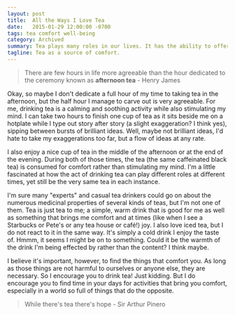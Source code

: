 ```yaml
---
layout: post
title:  All the Ways I Love Tea
date:   2015-01-29 12:00:00 -0700
tags: tea comfort well-being
category: Archived
summary: Tea plays many roles in our lives. It has the ability to offer energy or soothing comfort.
tagline: Tea as a source of comfort.
---
```


> There are few hours in life more agreeable than the hour dedicated to the ceremony known as <b>afternoon tea</b> - Henry James

Okay, so maybe I don't dedicate a full hour of my time to taking tea in the afternoon, but the half hour I manage to carve out is very agreeable. For me, drinking tea is a calming and soothing activity while also stimulating my mind. I can take two hours to finish one cup of tea as it sits beside me on a hotplate while I type out story after story (a slight exaggeration? I think yes), sipping between bursts of brilliant ideas. Well, maybe not brilliant ideas, I'd hate to take my exaggerations too far, but a flow of ideas at any rate.

I also enjoy a nice cup of tea in the middle of the afternoon or at the end of the evening. During both of those times, the tea (the same caffeinated black tea) is consumed for comfort rather than stimulating my mind. I'm a little fascinated at how the act of drinking tea can play different roles at different times, yet still be the very same tea in each instance.

I'm sure many "experts" and casual tea drinkers could go on about the numerous medicinal properties of several kinds of teas, but I'm not one of them. Tea is just tea to me; a simple, warm drink that is good for me as well as something that brings me comfort and at times (like when I see a Starbucks or Pete's or any tea house or caf&eacute;!) joy. I also love iced tea, but I do not react to it in the same way. It's simply a cold drink I enjoy the taste of. Hmmm, it seems I might be on to something. Could it be the warmth of the drink I'm being effected by rather than the content? I think maybe.

I believe it's important, however, to find the things that comfort you. As long as those things are not harmful to ourselves or anyone else, they are necessary. So I encourage you to drink tea! Just kidding. But I do encourage you to find time in your days for activities that bring you comfort, especially in a world so full of things that do the opposite.

> While there's tea there's hope - Sir Arthur Pinero